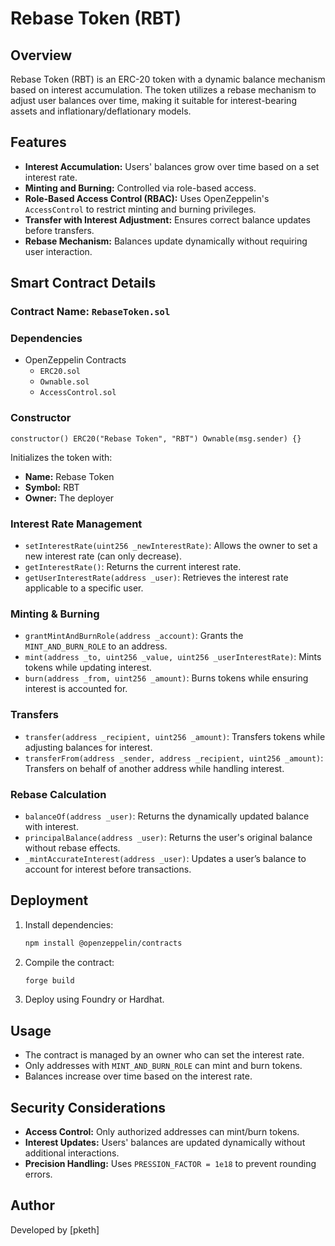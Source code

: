 # Rebase Token (RBT)

## Overview
Rebase Token (RBT) is an ERC-20 token with a dynamic balance mechanism based on interest accumulation. The token utilizes a rebase mechanism to adjust user balances over time, making it suitable for interest-bearing assets and inflationary/deflationary models.

## Features
- **Interest Accumulation:** Users' balances grow over time based on a set interest rate.
- **Minting and Burning:** Controlled via role-based access.
- **Role-Based Access Control (RBAC):** Uses OpenZeppelin's `AccessControl` to restrict minting and burning privileges.
- **Transfer with Interest Adjustment:** Ensures correct balance updates before transfers.
- **Rebase Mechanism:** Balances update dynamically without requiring user interaction.

## Smart Contract Details

### Contract Name: `RebaseToken.sol`

### Dependencies
- OpenZeppelin Contracts
  - `ERC20.sol`
  - `Ownable.sol`
  - `AccessControl.sol`

### Constructor
```solidity
constructor() ERC20("Rebase Token", "RBT") Ownable(msg.sender) {}
```
Initializes the token with:
- **Name:** Rebase Token
- **Symbol:** RBT
- **Owner:** The deployer

### Interest Rate Management
- `setInterestRate(uint256 _newInterestRate)`: Allows the owner to set a new interest rate (can only decrease).
- `getInterestRate()`: Returns the current interest rate.
- `getUserInterestRate(address _user)`: Retrieves the interest rate applicable to a specific user.

### Minting & Burning
- `grantMintAndBurnRole(address _account)`: Grants the `MINT_AND_BURN_ROLE` to an address.
- `mint(address _to, uint256 _value, uint256 _userInterestRate)`: Mints tokens while updating interest.
- `burn(address _from, uint256 _amount)`: Burns tokens while ensuring interest is accounted for.

### Transfers
- `transfer(address _recipient, uint256 _amount)`: Transfers tokens while adjusting balances for interest.
- `transferFrom(address _sender, address _recipient, uint256 _amount)`: Transfers on behalf of another address while handling interest.

### Rebase Calculation
- `balanceOf(address _user)`: Returns the dynamically updated balance with interest.
- `principalBalance(address _user)`: Returns the user's original balance without rebase effects.
- `_mintAccurateInterest(address _user)`: Updates a user’s balance to account for interest before transactions.

## Deployment
1. Install dependencies:
   ```sh
   npm install @openzeppelin/contracts
   ```
2. Compile the contract:
   ```sh
   forge build
   ```
3. Deploy using Foundry or Hardhat.

## Usage
- The contract is managed by an owner who can set the interest rate.
- Only addresses with `MINT_AND_BURN_ROLE` can mint and burn tokens.
- Balances increase over time based on the interest rate.

## Security Considerations
- **Access Control:** Only authorized addresses can mint/burn tokens.
- **Interest Updates:** Users' balances are updated dynamically without additional interactions.
- **Precision Handling:** Uses `PRESSION_FACTOR = 1e18` to prevent rounding errors.



## Author
Developed by [pketh]

